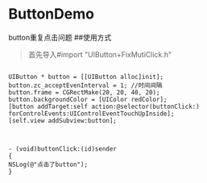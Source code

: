 # ButtonDemo
button重复点击问题
##使用方式
>首先导入#import "UIButton+FixMutiClick.h"
```

UIButton * button = [[UIButton alloc]init];
button.zc_acceptEvenInterval = 1; //时间间隔
button.frame = CGRectMake(20, 20, 40, 20);
button.backgroundColor = [UIColor redColor];
[button addTarget:self action:@selector(buttonClick:) forControlEvents:UIControlEventTouchUpInside];
[self.view addSubview:button];



- (void)buttonClick:(id)sender
{
NSLog(@"点击了button");
}

```
